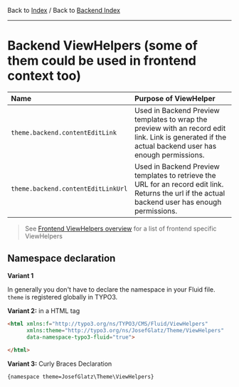 Back to [Index](../Index.md) / Back to [Backend Index](Index.md)

---

# Backend ViewHelpers (some of them could be used in frontend context too)

| Name                               | Purpose of ViewHelper                                                                                                                                                                |
|:-----------------------------------|:-------------------------------------------------------------------------------------------------------------------------------------------------------------------------------------|
| `theme.backend.contentEditLink`    | Used in Backend Preview templates to wrap the preview with an record edit link. Link is generated if the actual backend user has enough permissions.                                 |
| `theme.backend.contentEditLinkUrl` | Used in Backend Preview templates to retrieve the URL for an record edit link. Returns the url if the actual backend user has enough permissions.                                    |

> See [Frontend ViewHelpers overview](../Frontend/FluidVariables-TypoScriptLibs-AndMore.md#frontend-viewhelpers-many-of-them-could-be-used-in-typo3-backend-context-too) for a list of frontend specific ViewHelpers

## Namespace declaration

**Variant 1**

In generally you don't have to declare the namespace in your Fluid file.
`theme` is registered globally in TYPO3.

**Variant 2:** in a HTML tag

```html
<html xmlns:f="http://typo3.org/ns/TYPO3/CMS/Fluid/ViewHelpers"
	  xmlns:theme="http://typo3.org/ns/JosefGlatz/Theme/ViewHelpers"
	  data-namespace-typo3-fluid="true">
	
</html>	  
```

**Variant 3:** Curly Braces Declaration
```html
{namespace theme=JosefGlatz\Theme\ViewHelpers}
```
